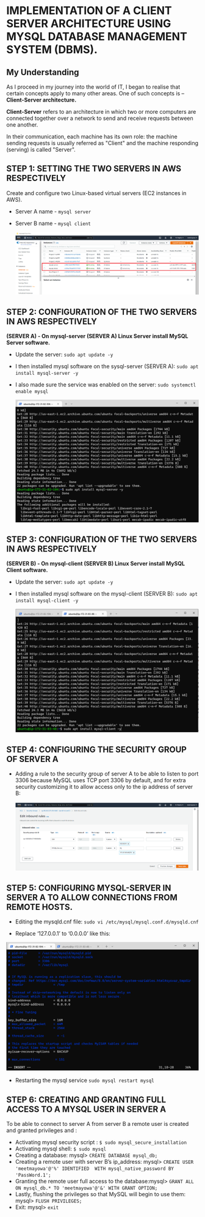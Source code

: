 # IMPLEMENTATION OF A CLIENT SERVER ARCHITECTURE USING MYSQL DATABASE MANAGEMENT SYSTEM (DBMS).

## My Understanding

As I proceed in my journey into the world of IT, I began to realise that certain concepts apply to many other areas. One of such concepts is – **Client-Server architecture.**

**Client-Server** refers to an architecture in which two or more computers are connected together over a network to send and receive requests between one another.

In their communication, each machine has its own role: the machine sending requests is usually referred as "Client" and the machine responding (serving) is called "Server".

## STEP 1: SETTING THE TWO SERVERS IN AWS RESPECTIVELY 
Create and configure two Linux-based virtual servers (EC2 instances in AWS).

* Server A name - `mysql server`
* Server B name - `mysql client`    

    ![server-config](./images/52-mysql-server.PNG)
## STEP 2: CONFIGURATION OF THE TWO SERVERS IN AWS RESPECTIVELY 

**(SERVER A) - On mysql-server (SERVER A) Linux Server install MySQL Server software.**

* Update the server:  `sudo apt update -y`
* I then installed mysql software  on the sysql-server (SERVER A):
  `sudo apt install mysql-server -y`
* I also made sure the service was enabled on the server: `sudo systemctl enable mysql`


    ![server-config](./images/53-install-mysql.PNG)


## STEP 3: CONFIGURATION OF THE TWO SERVERS IN AWS RESPECTIVELY 
**(SERVER B) - On mysql-client (SERVER B) Linux Server install MySQL Client software.**

* Update the server:  `sudo apt update -y`
* I then installed mysql software  on the mysql-client (SERVER B):
  `sudo apt install mysql-client -y`


    ![client-config](./images/54-mysql-client.PNG)


## STEP 4:  CONFIGURING THE SECURITY GROUP OF SERVER A

* Adding a rule to the security group of server A to be able to listen to port 3306 because MySQL uses TCP port 3306 by default, and for extra security customizing it to allow access only to the ip address of server B:

   ![client-config](./images/55-security-group.PNG)


## STEP 5: CONFIGURING MYSQL-SERVER IN SERVER A TO ALLOW CONNECTIONS FROM REMOTE HOSTS.

* Editing the mysqld.cnf file: `sudo vi /etc/mysql/mysql.conf.d/mysqld.cnf`

* Replace ‘127.0.0.1’ to ‘0.0.0.0’ like this:

![server](./images/56-server.PNG)

* Restarting the mysql service  `sudo mysql restart mysql`


## STEP 6: CREATING AND GRANTING FULL ACCESS TO A MYSQL USER IN SERVER A
To be able to connect to server A from server B a remote user is created and granted privileges and :

* Activating mysql security script : `$ sudo mysql_secure_installation`
* Activating mysql shell: `$ sudo mysql`
* Creating a database: mysql> `CREATE DATABASE mysql_db;`
* Creating a remote user with server B’s ip_address: mysql> `CREATE USER 'meetmayowa'@'%' IDENTIFIED  WITH mysql_native_password BY 'PassWord.1';`
* Granting the remote user full access to the database:mysql> `GRANT ALL ON mysql_db.* TO 'meetmayowa'@'&' WITH GRANT OPTION;`
* Lastly, flushing the privileges so that MySQL will begin to use them: mysql> `FLUSH PRIVILEGES;`
* Exit: mysql> `exit`


